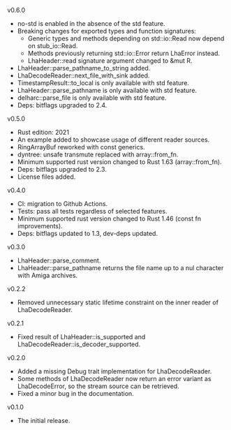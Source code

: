 v0.6.0
* no-std is enabled in the absence of the std feature.
* Breaking changes for exported types and function signatures:
  - Generic types and methods depending on std::io::Read now depend on stub_io::Read.
  - Methods previously returning std::io::Error return LhaError instead.
  - LhaHeader::read signature argument changed to &mut R.
* LhaHeader::parse_pathname_to_string added.
* LhaDecodeReader::next_file_with_sink added.
* TimestampResult::to_local is only available with std feature.
* LhaHeader::parse_pathname is only available with std feature.
* delharc::parse_file is only available with std feature.
* Deps: bitflags upgraded to 2.4.

v0.5.0
* Rust edition: 2021
* An example added to showcase usage of different reader sources.
* RingArrayBuf reworked with const generics.
* dyntree: unsafe transmute replaced with array::from_fn.
* Minimum supported rust version changed to Rust 1.63 (array::from_fn).
* Deps: bitflags upgraded to 2.3.
* License files added.

v0.4.0
* CI: migration to Github Actions.
* Tests: pass all tests regardless of selected features.
* Minimum supported rust version changed to Rust 1.46 (const fn improvements).
* Deps: bitflags updated to 1.3, dev-deps updated.

v0.3.0
* LhaHeader::parse_comment.
* LhaHeader::parse_pathname returns the file name up to a nul character with Amiga archives.

v0.2.2
* Removed unnecessary static lifetime constraint on the inner reader of LhaDecodeReader.

v0.2.1
* Fixed result of LhaHeader::is_supported and LhaDecodeReader::is_decoder_supported.

v0.2.0
* Added a missing Debug trait implementation for LhaDecodeReader.
* Some methods of LhaDecodeReader now return an error variant as LhaDecodeError, so the stream source can be retrieved.
* Fixed a minor bug in the documentation.

v0.1.0
* The initial release.
